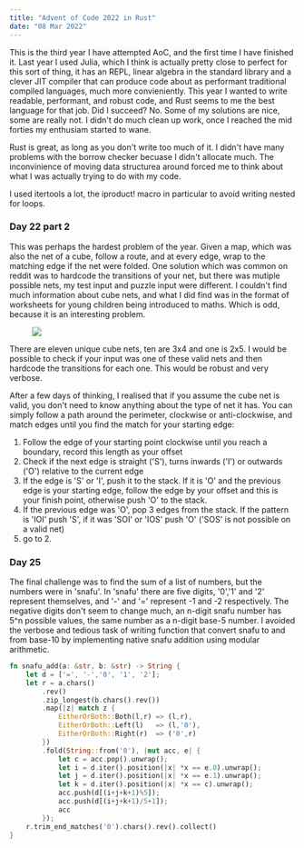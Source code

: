 ```yaml
---
title: "Advent of Code 2022 in Rust"
date: "08 Mar 2022"
---
```


This is the third year I have attempted AoC, and the first time I have finished it. Last year I used Julia, which I think is actually pretty close to perfect for this sort of thing, it has an REPL, linear algebra in the standard library and a clever JIT compiler that can produce code about as performant traditional compiled languages, much more convieniently. This year I wanted to write readable, performant, and robust code, and Rust seems to me the best language for that job. Did I succeed? No. Some of my solutions are nice, some are really not. I didn't do much clean up work, once I reached the mid forties my enthusiam started to wane.

Rust is great, as long as you don't write too much of it. I didn't have many problems with the borrow checker becuase I didn't allocate much. The inconvinience of moving data structurea around forced me to think about what I was actually trying to do with my code.

I used itertools a lot, the iproduct! macro in particular to avoid writing nested for loops.

### Day 22 part 2

This was perhaps the hardest problem of the year. Given a map, which was also the net of a cube, follow a route, and at every edge, wrap to the matching edge if the net were folded. One solution which was common on reddit was to hardcode the transitions of your net, but there was mutiple possible nets, my test input and puzzle input were different. I couldn't find much information about cube nets, and what I did find was in the format of worksheets for young children being introduced to maths. Which is odd, because it is an interesting problem.

<figure>
<img src="/Cube_net_pic.png">
</figure>

There are eleven unique cube nets, ten are 3x4 and one is 2x5. I would be possible to check if your input was one of these valid nets and then hardcode the transitions for each one. This would be robust and very verbose.

After a few days of thinking, I realised that if you assume the cube net is valid, you don't need to know anything about the type of net it has. You can simply follow a path around the perimeter, clockwise or anti-clockwise, and match edges until you find the match for your starting edge:

1. Follow the edge of your starting point clockwise until you reach a boundary, record this length as your offset  
2. Check if the next edge is straight ('S'), turns inwards ('I') or outwards ('O') relative to the current edge  
3. If the edge is 'S' or 'I', push it to the stack. If it is 'O' and the previous edge is your starting edge, follow the edge by your offset and this is your finish point, otherwise push 'O' to the stack.  
4. If the previous edge was 'O', pop 3 edges from the stack. If the pattern is 'IOI' push 'S', if it was 'SOI' or 'IOS' push 'O' ('SOS' is not possible on a valid net)
5. go to 2.


### Day 25

The final challenge was to find the sum of a list of numbers, but the numbers were in 'snafu'. In 'snafu' there are five digits, '0','1' and '2' represent themselves, and '-' and '=' represent -1 and -2 respectively. The negative digits don't seem to change much, an n-digit snafu number has 5^n possible values, the same number as a n-digit base-5 number. I avoided the verbose and tedious task of writing function that convert snafu to and from base-10 by implementing native snafu addition using modular arithmetic.


``` rust
fn snafu_add(a: &str, b: &str) -> String {
    let d = ['=', '-','0', '1', '2'];
    let r = a.chars()
        .rev()
        .zip_longest(b.chars().rev())
        .map(|z| match z {
            EitherOrBoth::Both(l,r) => (l,r),
            EitherOrBoth::Left(l)   => (l,'0'),
            EitherOrBoth::Right(r)  => ('0',r)
        })
        .fold(String::from('0'), |mut acc, e| {
            let c = acc.pop().unwrap();
            let i = d.iter().position(|x| *x == e.0).unwrap();
            let j = d.iter().position(|x| *x == e.1).unwrap();
            let k = d.iter().position(|x| *x == c).unwrap();
            acc.push(d[(i+j+k+1)%5]);
            acc.push(d[(i+j+k+1)/5+1]);
            acc
        });
    r.trim_end_matches('0').chars().rev().collect()
}
```


